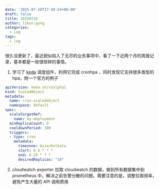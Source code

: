 ```yaml
---
date: '2025-07-20T17:48:54+08:00'
draft: false
title: 20250720
author: likun.gong
categories:
  - Log
tags:
  - log
---
```


很久没更新了，最近貌似陷入了无尽的业务事项中，看了一下近两个月的周报记录，基本都是一些很琐碎的事情。

1. 学习了 [keda](https://keda.sh/) 调度组件，利用它完成 cronhpa ，同时发现它支持很多类型的 hpa，附一个官方的例子

```yaml
apiVersion: keda.sh/v1alpha1
kind: ScaledObject
metadata:
  name: cron-scaledobject
  namespace: default
spec:
  scaleTargetRef:
    name: my-deployment
  minReplicaCount: 0
  cooldownPeriod: 300
  triggers:
  - type: cron
    metadata:
      timezone: Asia/Kolkata
      start: 0 6 * * *
      end: 0 20 * * *
      desiredReplicas: "10"
```

2. cloudwatch exporter 拉取 cloudwatch 的数据，做到所有数据集中到 prometheus 中，解决之前告警分散的问题。需要注意的是，调整拉取频率，避免产生大量的 API 调用费用